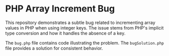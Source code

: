 # PHP Array Increment Bug
This repository demonstrates a subtle bug related to incrementing array values in PHP when using integer keys.  The issue stems from PHP's implicit type conversion and how it handles the absence of a key.

The `bug.php` file contains code illustrating the problem. The `bugSolution.php` file provides a solution for consistent behavior.